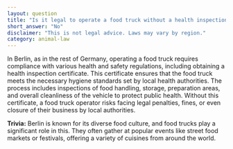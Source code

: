 ```yaml
---
layout: question
title: "Is it legal to operate a food truck without a health inspection certificate in Berlin?"
short_answer: "No"
disclaimer: "This is not legal advice. Laws may vary by region."
category: animal-law
---
```

In Berlin, as in the rest of Germany, operating a food truck requires compliance with various health and safety regulations, including obtaining a health inspection certificate. This certificate ensures that the food truck meets the necessary hygiene standards set by local health authorities. The process includes inspections of food handling, storage, preparation areas, and overall cleanliness of the vehicle to protect public health. Without this certificate, a food truck operator risks facing legal penalties, fines, or even closure of their business by local authorities.

**Trivia:** Berlin is known for its diverse food culture, and food trucks play a significant role in this. They often gather at popular events like street food markets or festivals, offering a variety of cuisines from around the world.
